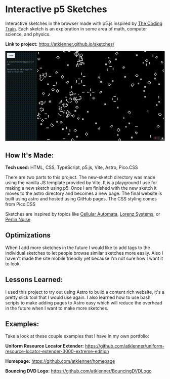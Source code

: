 # Interactive p5 Sketches

Interactive sketches in the browser made with p5.js inspired by [The Coding Train](https://thecodingtrain.com). Each sketch is an exploration in some area of math, computer science, and physics.

**Link to project:** https://atklenner.github.io/sketches/

![Game of Life demo](https://github.com/atklenner/atklenner/blob/main/images/sketches-recording.gif)

## How It's Made:

**Tech used:** HTML, CSS, TypeScript, p5.js, Vite, Astro, Pico.CSS

There are two parts to this project. The new-sketch directory was made using the vanilla JS template provided by Vite. It is a playground I use for making a new sketch using p5. Once I am finished with the new sketch it moves to the astro directory and becomes a new page. The final website is built using astro and hosted using GitHub pages. The CSS styling comes from Pico.CSS

Sketches are inspired by topics like [Cellular Automata](https://www.wikiwand.com/en/Cellular_automaton), [Lorenz Systems](https://www.wikiwand.com/en/Lorenz_system), or [Perlin Noise](https://www.wikiwand.com/en/Perlin_noise).

## Optimizations

When I add more sketches in the future I would like to add tags to the individual sketches to let people browse similar sketches more easily. Also I haven't made the site mobile friendly yet because I'm not sure how I want it to look.

## Lessons Learned:

I used this project to try out using Astro to build a content rich website, it's a pretty slick tool that I would use again. I also learned how to use bash scripts to make adding pages to Astro easy which will reduce the overhead in the future when I want to make more sketches.

## Examples:

Take a look at these couple examples that I have in my own portfolio:

**Uniform Resource Locator Extender:** https://github.com/atklenner/uniform-resource-locator-extender-3000-extreme-edition

**Homepage:** https://github.com/atklenner/homepage

**Bouncing DVD Logo:** https://github.com/atklenner/BouncingDVDLogo


